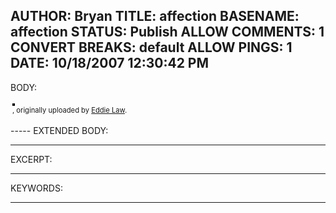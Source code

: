 AUTHOR: Bryan
TITLE: affection
BASENAME: affection
STATUS: Publish
ALLOW COMMENTS: 1
CONVERT BREAKS: __default__
ALLOW PINGS: 1
DATE: 10/18/2007 12:30:42 PM
-----
BODY:
<style type="text/css">
.flickr-photo { border: solid 2px #000000; }
.flickr-yourcomment { }
.flickr-frame { text-align: left; padding: 3px; }
.flickr-caption { font-size: 0.8em; margin-top: 0px; }
</style>

<div class="flickr-frame">
	<a href="http://www.flickr.com/photos/eddielaw/1440595180/" title="photo sharing"><img src="http://farm2.static.flickr.com/1431/1440595180_82cbf000c0.jpg" class="flickr-photo" alt="" /></a>
<br />
	<span class="flickr-caption"><a href="http://www.flickr.com/photos/eddielaw/1440595180/"></a>, originally uploaded by <a href="http://www.flickr.com/people/eddielaw/">Eddie Law</a>.</span>
</div>
				
<p class="flickr-yourcomment">
	
</p>
-----
EXTENDED BODY:

-----
EXCERPT:

-----
KEYWORDS:

-----


